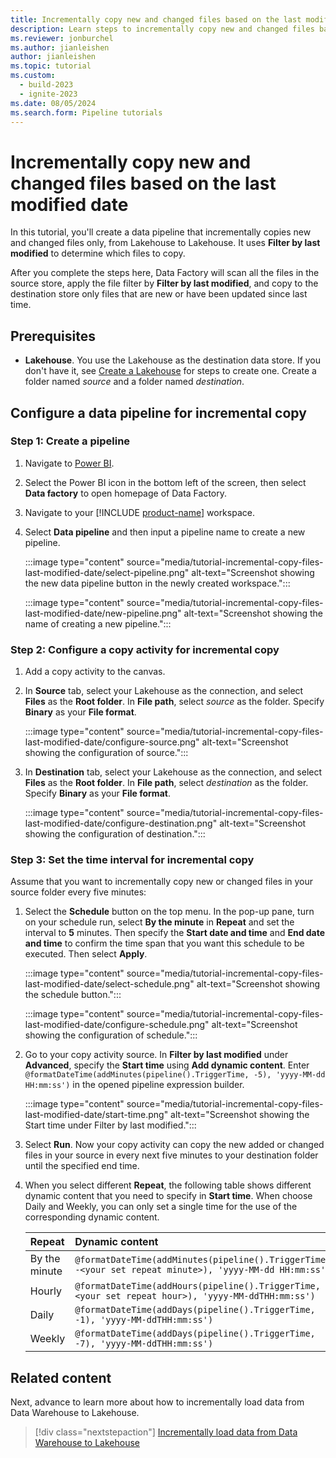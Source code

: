 ```yaml
---
title: Incrementally copy new and changed files based on the last modified date
description: Learn steps to incrementally copy new and changed files based on the last modified date.
ms.reviewer: jonburchel
ms.author: jianleishen
author: jianleishen
ms.topic: tutorial
ms.custom:
  - build-2023
  - ignite-2023
ms.date: 08/05/2024
ms.search.form: Pipeline tutorials
---
```


# Incrementally copy new and changed files based on the last modified date

In this tutorial, you'll create a data pipeline that incrementally copies new and changed files only, from Lakehouse to Lakehouse. It uses **Filter by last modified** to determine which files to copy.

After you complete the steps here, Data Factory will scan all the files in the source store, apply the file filter by **Filter by last modified**, and copy to the destination store only files that are new or have been updated since last time.

## Prerequisites

- **Lakehouse**. You use the Lakehouse as the destination data store. If you don't have it, see [Create a Lakehouse](../data-engineering/create-lakehouse.md) for steps to create one. Create a folder named *source* and a folder named *destination*.

## Configure a data pipeline for incremental copy

### Step 1: Create a pipeline

1. Navigate to [Power BI](https://app.powerbi.com/).
1. Select the Power BI icon in the bottom left of the screen, then select **Data factory** to open homepage of Data Factory.

1. Navigate to your [!INCLUDE [product-name](../includes/product-name.md)] workspace.

1. Select **Data pipeline** and then input a pipeline name to create a new pipeline.

   :::image type="content" source="media/tutorial-incremental-copy-files-last-modified-date/select-pipeline.png" alt-text="Screenshot showing the new data pipeline button in the newly created workspace.":::

   :::image type="content" source="media/tutorial-incremental-copy-files-last-modified-date/new-pipeline.png" alt-text="Screenshot showing the name of creating a new pipeline.":::

### Step 2: Configure a copy activity for incremental copy

1. Add a copy activity to the canvas.

1. In **Source** tab, select your Lakehouse as the connection, and select **Files** as the **Root folder**. In **File path**, select *source* as the folder. Specify **Binary** as your **File format**.

   :::image type="content" source="media/tutorial-incremental-copy-files-last-modified-date/configure-source.png" alt-text="Screenshot showing the configuration of source.":::

1. In **Destination** tab, select your Lakehouse as the connection, and select **Files** as the **Root folder**. In **File path**, select *destination* as the folder. Specify **Binary** as your **File format**.

   :::image type="content" source="media/tutorial-incremental-copy-files-last-modified-date/configure-destination.png" alt-text="Screenshot showing the configuration of destination.":::

### Step 3: Set the time interval for incremental copy

Assume that you want to incrementally copy new or changed files in your source folder every five minutes:

1. Select the **Schedule** button on the top menu. In the pop-up pane, turn on your schedule run, select **By the minute** in **Repeat** and set the interval to **5** minutes. Then specify the **Start date and time** and **End date and time** to confirm the time span that you want this schedule to be executed. Then select **Apply**.

   :::image type="content" source="media/tutorial-incremental-copy-files-last-modified-date/select-schedule.png" alt-text="Screenshot showing the schedule button.":::

   :::image type="content" source="media/tutorial-incremental-copy-files-last-modified-date/configure-schedule.png" alt-text="Screenshot showing the configuration of schedule.":::

1. Go to your copy activity source. In **Filter by last modified** under **Advanced**, specify the **Start time** using **Add dynamic content**. Enter `@formatDateTime(addMinutes(pipeline().TriggerTime, -5), 'yyyy-MM-dd HH:mm:ss')` in the opened pipeline expression builder.

   :::image type="content" source="media/tutorial-incremental-copy-files-last-modified-date/start-time.png" alt-text="Screenshot showing the Start time under Filter by last modified.":::

1. Select **Run**. Now your copy activity can copy the new added or changed files in your source in every next five minutes to your destination folder until the specified end time.

1. When you select different **Repeat**, the following table shows different dynamic content that you need to specify in **Start time**. When choose Daily and Weekly, you can only set a single time for the use of the corresponding dynamic content.

    | Repeat | Dynamic content |
    |:---|:---|
    | By the minute | `@formatDateTime(addMinutes(pipeline().TriggerTime, -<your set repeat minute>), 'yyyy-MM-dd HH:mm:ss')`  |
    | Hourly | `@formatDateTime(addHours(pipeline().TriggerTime, -<your set repeat hour>), 'yyyy-MM-ddTHH:mm:ss')` |
    | Daily  | `@formatDateTime(addDays(pipeline().TriggerTime, -1), 'yyyy-MM-ddTHH:mm:ss')`  |
    | Weekly | `@formatDateTime(addDays(pipeline().TriggerTime, -7), 'yyyy-MM-ddTHH:mm:ss')`  |


## Related content
Next, advance to learn more about how to incrementally load data from Data Warehouse to Lakehouse.

> [!div class="nextstepaction"]
> [Incrementally load data from Data Warehouse to Lakehouse](tutorial-incremental-copy-data-warehouse-lakehouse.md)